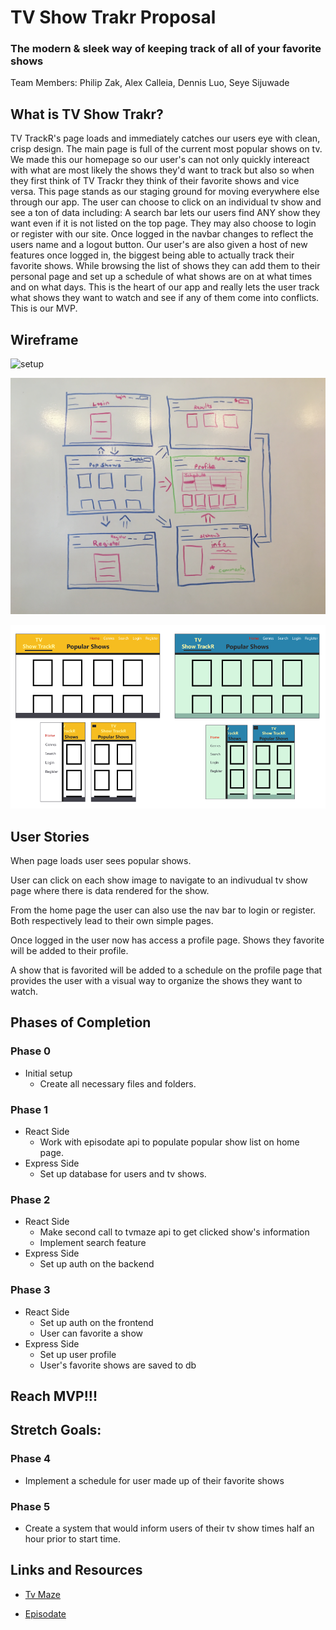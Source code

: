 # TV Show Trakr Proposal

### The modern & sleek way of keeping track of all of your favorite shows

Team Members: Philip Zak, Alex Calleia, Dennis Luo, Seye Sijuwade

## What is TV Show Trakr?

TV TrackR's page loads and immediately catches our users eye with clean, crisp design. The main page is full of the current most popular shows on tv. We made this our homepage so our user's can not only quickly intereact with what are most likely the shows they'd want to track but also so when they first think of TV Trackr they think of their favorite shows and vice versa. This page stands as our staging ground for moving everywhere else through our app. The user can choose to click on an individual tv show and see a ton of data including: A search bar lets our users find ANY show they want even if it is not listed on the top page. They may also choose to login or register with our site. Once logged in the navbar changes to reflect the users name and a logout button. Our user's are also given a host of new features once logged in, the biggest being able to actually track their favorite shows. While browsing the list of shows they can add them to their personal page and set up a schedule of what shows are on at what times and on what days. This is the heart of our app and really lets the user track what shows they want to watch and see if any of them come into conflicts. This is our MVP.


## Wireframe

![setup](./assets/setup.jpg)

![wireframe](./assets/IMG_3601.JPG)

![color comp](./assets/tvtr-color-comp.png)


## User Stories

When page loads user sees popular shows. 

User can click on each show image to navigate to an indivudual tv show page where there is data rendered for the show.

From the home page the user can also use the nav bar to login or register. Both respectively lead to their own simple pages.

Once logged in the user now has access a profile page. Shows they favorite will be added to their profile.

A show that is favorited will be added to a schedule on the profile page that provides the user with a visual way to organize the shows they want to watch.


## Phases of Completion

### Phase 0 
- Initial setup
    - Create all necessary files and folders.

### Phase 1
- React Side 
    - Work with episodate api to populate popular show list on home page.
- Express Side
    - Set up database for users and tv shows.

### Phase 2
- React Side
    - Make second call to tvmaze api to get clicked show's information
    - Implement search feature
- Express Side
    - Set up auth on the backend

### Phase 3
- React Side
    - Set up auth on the frontend
    - User can favorite a show
- Express Side
    - Set up user profile
    - User's favorite shows are saved to db

## Reach MVP!!!
## Stretch Goals: 

### Phase 4
- Implement a schedule for user made up of their favorite shows

### Phase 5
- Create a system that would inform users of their tv show times half an hour prior to start time.


## Links and Resources

- [Tv Maze](http://www.tvmaze.com/api)

- [Episodate](https://www.episodate.com/api)


